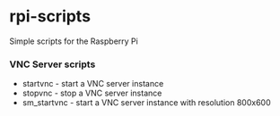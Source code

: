 # rpi-scripts
Simple scripts for the Raspberry Pi

### VNC Server scripts
- startvnc - start a VNC server instance
- stopvnc - stop a VNC server instance
- sm_startvnc - start a VNC server instance with resolution 800x600
